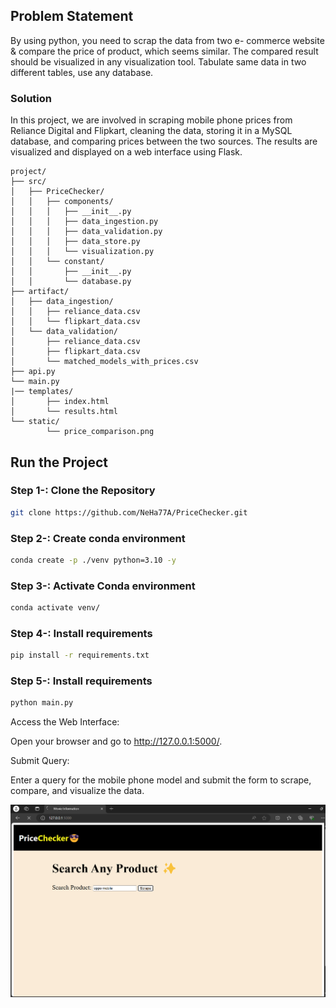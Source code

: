 ## Problem Statement
By using python, you need to scrap the data from two e-
commerce website &amp; compare the price of product, which
seems similar.
The compared result should be visualized in any visualization
tool.
Tabulate same data in two different tables, use any database.

### Solution
In this project, we are involved in scraping mobile phone prices from Reliance Digital and Flipkart, cleaning the data, storing it in a MySQL database, and comparing prices between the two sources. The results are visualized and displayed on a web interface using Flask.

```
project/
├── src/
│   ├── PriceChecker/
│   │   ├── components/
│   │   │   ├── __init__.py
│   │   │   ├── data_ingestion.py
│   │   │   ├── data_validation.py
│   │   │   ├── data_store.py
│   │   │   └── visualization.py
│   │   └── constant/
│   │       ├── __init__.py
│   │       └── database.py
├── artifact/
│   ├── data_ingestion/
│   │   ├── reliance_data.csv
│   │   └── flipkart_data.csv
│   └── data_validation/
│       ├── reliance_data.csv
│       ├── flipkart_data.csv
│       └── matched_models_with_prices.csv
├── api.py
└── main.py
|── templates/
│       ├── index.html
│       └── results.html
└── static/
        └── price_comparison.png
```


## Run the Project
### Step 1-: Clone the Repository
```bash
git clone https://github.com/NeHa77A/PriceChecker.git
```

### Step 2-: Create conda environment
```bash
conda create -p ./venv python=3.10 -y
```

### Step 3-: Activate Conda environment
```bash
conda activate venv/
```

### Step 4-: Install requirements
```bash
pip install -r requirements.txt
```

### Step 5-: Install requirements
```bash
python main.py
```
Access the Web Interface:

Open your browser and go to http://127.0.0.1:5000/.

Submit Query:

Enter a query for the mobile phone model and submit the form to scrape, compare, and visualize the data.

![](https://raw.githubusercontent.com/NeHa77A/PriceChecker/main/output.png)
